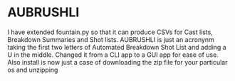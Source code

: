 # AUBRUSHLI
I have extended fountain.py so that it can produce CSVs for Cast lists, Breakdown Summaries and Shot lists. AUBRUSHLI is just an acronynm taking the first two letters of Automated Breakdown Shot List and adding a U in the middle. 
Changed it from a CLI app to a GUI app for ease of use. Also install is now just a case of downloading the zip file for your particular os and unzipping
